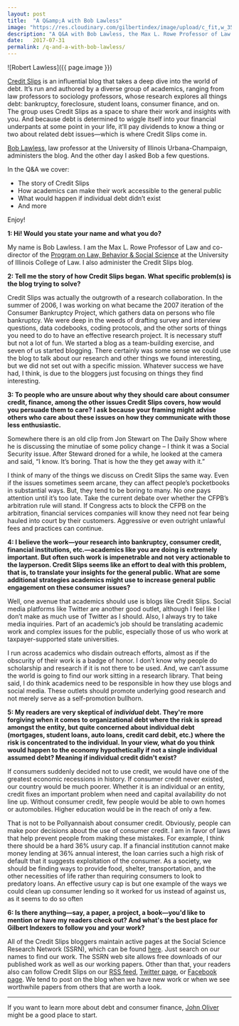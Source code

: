 ```yaml
---
layout: post
title:  "A Q&amp;A with Bob Lawless"
image: "https://res.cloudinary.com/gilbertindex/image/upload/c_fit,w_350/v1501251738/bob_lawless_faroto.jpg"
description: "A Q&A with Bob Lawless, the Max L. Rowe Professor of Law and co-director of the Program on Law, Behavior and Social Science at the University of Illinois Urbana-Champaign."
date:   2017-07-31
permalink: /q-and-a-with-bob-lawless/
---
```


![Robert Lawless]({{ page.image }}) 

[Credit Slips](https://goo.gl/7FZTdb) is an influential blog that takes a deep dive into the world of debt. It’s run and authored by a diverse group of academics, ranging from law professors to sociology professors, whose research explores all things debt: bankruptcy, foreclosure, student loans, consumer finance, and on. The group uses Credit Slips as a space to share their work and insights with you. And because debt is determined to wiggle itself into your financial underpants at some point in your life, it’ll pay dividends to know a thing or two about related debt issues—which is where Credit Slips come in.  

[Bob Lawless](https://law.illinois.edu/faculty-research/faculty-profiles/robert-m-lawless/), law professor at the University of Illinois Urbana-Champaign, administers the blog. And the other day I asked Bob a few questions. 

In the Q&A we cover:

* The story of Credit Slips 
* How academics can make their work accessible to the general public
* What would happen if individual debt didn’t exist
* And more

Enjoy! 
 
**1: Hi! Would you state your name and what you do?**
 
My name is Bob Lawless. I am the Max L. Rowe Professor of Law and co-director of the [Program on Law, Behavior & Social Science](https://law.illinois.edu/faculty-research/specialty-programs/law-behavior-and-social-science/) at the University of Illinois College of Law. I also administer the Credit Slips blog.
 
**2: Tell me the story of how Credit Slips began. What specific problem(s) is the blog trying to solve?** 
 
Credit Slips was actually the outgrowth of a research collaboration. In the summer of 2006, I was working on what became the 2007 iteration of the Consumer Bankruptcy Project, which gathers data on persons who file bankruptcy. We were deep in the weeds of drafting survey and interview questions, data codebooks, coding protocols, and the other sorts of things you need to do to have an effective research project. It is necessary stuff but not a lot of fun. We started a blog as a team-building exercise, and seven of us started blogging. There certainly was some sense we could use the blog to talk about our research and other things we found interesting, but we did not set out with a specific mission. Whatever success we have had, I think, is due to the bloggers just focusing on things they find interesting.
 
**3: To people who are unsure about why they should care about consumer credit, finance, among the other issues Credit Slips covers, how would you persuade them to care? I ask because your framing might advise others who care about these issues on how they communicate with those less enthusiastic.**
 
Somewhere there is an old clip from Jon Stewart on The Daily Show where he is discussing the minutiae of some policy change – I think it was a Social Security issue. After Steward droned for a while, he looked at the camera and said, “I know. It’s boring. That is how the they get away with it.”
 
I think of many of the things we discuss on Credit Slips the same way. Even if the issues sometimes seem arcane, they can affect people’s pocketbooks in substantial ways. But, they tend to be boring to many. No one pays attention until it’s too late. Take the current debate over whether the CFPB’s arbitration rule will stand. If Congress acts to block the CFPB on the arbitration, financial services companies will know they need not fear being hauled into court by their customers. Aggressive or even outright unlawful fees and practices can continue.
 
**4: I believe the work—your research into bankruptcy, consumer credit, financial institutions, etc.—academics like you are doing is extremely important. But often such work is impenetrable and not very actionable to the layperson. Credit Slips seems like an effort to deal with this problem, that is, to translate your insights for the general public. What are some additional strategies academics might use to increase general public engagement on these consumer issues?**
 
Well, one avenue that academics should use is blogs like Credit Slips. Social media platforms like Twitter are another good outlet, although I feel like I don’t make as much use of Twitter as I should. Also, I always try to take media inquiries. Part of an academic’s job should be translating academic work and complex issues for the public, especially those of us who work at taxpayer-supported state universities.
 
I run across academics who disdain outreach efforts, almost as if the obscurity of their work is a badge of honor. I don’t know why people do scholarship and research if it is not there to be used. And, we can’t assume the world is going to find our work sitting in a research library. That being said, I do think academics need to be responsible in how they use blogs and social media. These outlets should promote underlying good research and not merely serve as a self-promotion bullhorn.
 
**5: My readers are very skeptical of *individual* debt. They're more forgiving when it comes to organizational debt where the risk is spread amongst the entity, but quite concerned about individual debt (mortgages, student loans, auto loans, credit card debit, etc.) where the risk is concentrated to the individual. In your view, what do you think would happen to the economy hypothetically if not a single individual assumed debt? Meaning if individual credit didn't exist?**
 
If consumers suddenly decided not to use credit, we would have one of the greatest economic recessions in history. If consumer credit never existed, our country would be much poorer. Whether it is an individual or an entity, credit fixes an important problem when need and capital availability do not line up. Without consumer credit, few people would be able to own homes or automobiles. Higher education would be in the reach of only a few.
 
That is not to be Pollyannaish about consumer credit. Obviously, people can make poor decisions about the use of consumer credit. I am in favor of laws that help prevent people from making these mistakes. For example, I think there should be a hard 36% usury cap. If a financial institution cannot make money lending at 36% annual interest, the loan carries such a high risk of default that it suggests exploitation of the consumer. As a society, we should be finding ways to provide food, shelter, transportation, and the other necessities of life rather than requiring consumers to look to predatory loans. An effective usury cap is but one example of the ways we could clean up consumer lending so it worked for us instead of against us, as it seems to do so often
 
**6: Is there anything—say, a paper, a project, a book—you'd like to mention or have my readers check out? And what's the best place for Gilbert Indexers to follow you and your work?**
 
All of the Credit Slips bloggers maintain active pages at the Social Science Research Network (SSRN), which can be found [here](http://www.ssrn.com). Just search on our names to find our work. The SSRN web site allows free downloads of our published work as well as our working papers. Other than that, your readers also can follow Credit Slips on our [RSS feed](https://feeds.feedburner.com/creditslips/feed), [Twitter page](https://twitter.com/creditslips), or [Facebook page](https://www.facebook.com/CreditSlips/). We tend to post on the blog when we have new work or when we see worthwhile papers from others that are worth a look.

---

If you want to learn more about debt and consumer finance, [John Oliver](http://www.creditslips.org/creditslips/2016/08/my-entry.html) might be a good place to start. 
